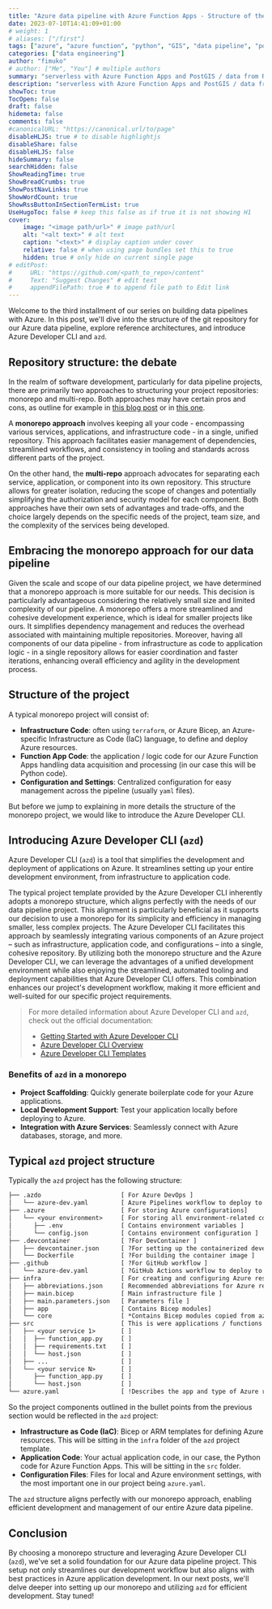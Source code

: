 ```yaml
---
title: "Azure data pipeline with Azure Function Apps - Structure of the git repository"
date: 2023-07-10T14:41:09+01:00
# weight: 1
# aliases: ["/first"]
tags: ["azure", "azure function", "python", "GIS", "data pipeline", "postgres", "postgis"]
categories: ["data engineering"]
author: "fimuko"
# author: ["Me", "You"] # multiple authors
summary: "serverless with Azure Function Apps and PostGIS / data from RESTful API" # this shows up on the list
description: "serverless with Azure Function Apps and PostGIS / data from RESTful API" # this shows up on the single page
showToc: true
TocOpen: false
draft: false
hidemeta: false
comments: false
#canonicalURL: "https://canonical.url/to/page"
disableHLJS: true # to disable highlightjs
disableShare: false
disableHLJS: false
hideSummary: false
searchHidden: false
ShowReadingTime: true
ShowBreadCrumbs: true
ShowPostNavLinks: true
ShowWordCount: true
ShowRssButtonInSectionTermList: true
UseHugoToc: false # keep this false as if true it is not showing H1
cover:
    image: "<image path/url>" # image path/url
    alt: "<alt text>" # alt text
    caption: "<text>" # display caption under cover
    relative: false # when using page bundles set this to true
    hidden: true # only hide on current single page
# editPost:
#     URL: "https://github.com/<path_to_repo>/content"
#     Text: "Suggest Changes" # edit text
#     appendFilePath: true # to append file path to Edit link
---
```


Welcome to the third installment of our series on building data pipelines with Azure. In this post, we'll dive into the structure of the git repository for our Azure data pipeline, explore reference architectures, and introduce Azure Developer CLI and `azd`. 

## Repository structure: the debate

In the realm of software development, particularly for data pipeline projects, there are primarily two approaches to structuring your project repositories: monorepo and multi-repo. Both approaches may have certain pros and cons, as outline for example in [this blog post](https://www.hashicorp.com/blog/terraform-mono-repo-vs-multi-repo-the-great-debate) or in [this one](https://medium.com/flippengineering/coupling-in-microservices-part-2-single-vs-multi-repo-35c5d5f3057b).

A **monorepo approach** involves keeping all your code - encompassing various services, applications, and infrastructure code - in a single, unified repository. This approach facilitates easier management of dependencies, streamlined workflows, and consistency in tooling and standards across different parts of the project. 

On the other hand, the **multi-repo** approach advocates for separating each service, application, or component into its own repository. This structure allows for greater isolation, reducing the scope of changes and potentially simplifying the authorization and security model for each component. Both approaches have their own sets of advantages and trade-offs, and the choice largely depends on the specific needs of the project, team size, and the complexity of the services being developed.

## Embracing the monorepo approach for our data pipeline

Given the scale and scope of our data pipeline project, we have determined that a monorepo approach is more suitable for our needs. This decision is particularly advantageous considering the relatively small size and limited complexity of our pipeline. A monorepo offers a more streamlined and cohesive development experience, which is ideal for smaller projects like ours. It simplifies dependency management and reduces the overhead associated with maintaining multiple repositories. Moreover, having all components of our data pipeline - from infrastructure as code to application logic - in a single repository allows for easier coordination and faster iterations, enhancing overall efficiency and agility in the development process.

## Structure of the project
A typical monorepo project will consist of:
- **Infrastructure Code**: often using `terraform`, or Azure Bicep, an Azure-specific Infrastructure as Code (IaC) language, to define and deploy Azure resources.
- **Function App Code**: the application / logic code for our Azure Function Apps handling data acquisition and processing (in our case this will be Python code).
- **Configuration and Settings**: Centralized configuration for easy management across the pipeline (usually `yaml` files).

But before we jump to explaining in more details the structure of the monorepo project, we would like to introduce the Azure Developer CLI.

## Introducing Azure Developer CLI (`azd`)

Azure Developer CLI (`azd`) is a tool that simplifies the development and deployment of applications on Azure. It streamlines setting up your entire development environment, from infrastructure to application code.

The typical project template provided by the Azure Developer CLI inherently adopts a monorepo structure, which aligns perfectly with the needs of our data pipeline project. This alignment is particularly beneficial as it supports our decision to use a monorepo for its simplicity and efficiency in managing smaller, less complex projects. The Azure Developer CLI facilitates this approach by seamlessly integrating various components of an Azure project – such as infrastructure, application code, and configurations – into a single, cohesive repository. By utilizing both the monorepo structure and the Azure Developer CLI, we can leverage the advantages of a unified development environment while also enjoying the streamlined, automated tooling and deployment capabilities that Azure Developer CLI offers. This combination enhances our project's development workflow, making it more efficient and well-suited for our specific project requirements.

> For more detailed information about Azure Developer CLI and `azd`, check out the official documentation:
> - [Getting Started with Azure Developer CLI](https://learn.microsoft.com/en-us/azure/developer/azure-developer-cli/get-started?tabs=localinstall&pivots=programming-language-python)
> - [Azure Developer CLI Overview](https://learn.microsoft.com/en-us/azure/developer/azure-developer-cli/overview)
> - [Azure Developer CLI Templates](https://azure.github.io/awesome-azd/)

### Benefits of `azd` in a monorepo
- **Project Scaffolding**: Quickly generate boilerplate code for your Azure applications.
- **Local Development Support**: Test your application locally before deploying to Azure.
- **Integration with Azure Services**: Seamlessly connect with Azure databases, storage, and more.

## Typical `azd` project structure

Typically the `azd` project has the following structure:

```txt
├── .azdo                      [ For Azure DevOps ]
│   └── azure-dev.yaml         [ Azure Pipelines workflow to deploy to Azure using azd ]
├── .azure                     [ For storing Azure configurations]
│   └── <your environment>     [ For storing all environment-related configurations]
│      ├── .env                [ Contains environment variables ]
│      └── config.json         [ Contains environment configuration ]
├── .devcontainer              [ ?For DevContainer ]
│   ├── devcontainer.json      [ ?For setting up the containerized development environment ]
│   └── Dockerfile             [ ?For building the container image ]
├── .github                    [ ?For GitHub workflow ]
│   └── azure-dev.yaml         [ ?GitHub Actions workflow to deploy to Azure using azd ]
├── infra                      [ For creating and configuring Azure resources ]
│   ├── abbreviations.json     [ Recommended abbreviations for Azure resources ]
│   ├── main.bicep             [ Main infrastructure file ]
│   ├── main.parameters.json   [ Parameters file ]
│   ├── app                    [ Contains Bicep modules]
│   └── core                   [ *Contains Bicep modules copied from azd reference library ]
├── src                        [ This is were applications / functions / services logic goes]
│   ├── <your service 1>       [ ]
│   │  ├── function_app.py     [ ]
│   │  ├── requirements.txt    [ ]
│   │  └── host.json           [ ]
│   ├── ...                    [ ]
│   └── <your service N>       [ ]
│      ├── function_app.py     [ ]
│      └── host.json           [ ]
└── azure.yaml                 [ !Describes the app and type of Azure resources]
```

So the project components outlined in the bullet points from the previous section would be reflected in the `azd` project:

- **Infrastructure as Code (IaC)**: Bicep or ARM templates for defining Azure resources. This will be sitting in the `infra` folder of the `azd` project template.
- **Application Code**: Your actual application code, in our case, the Python code for Azure Function Apps. This will be sitting in the `src` folder. 
- **Configuration Files**: Files for local and Azure environment settings, with the most important one in our project being `azure.yaml`.

The `azd` structure aligns perfectly with our monorepo approach, enabling efficient development and management of our entire Azure data pipeline.

## Conclusion

By choosing a monorepo structure and leveraging Azure Developer CLI (`azd`), we've set a solid foundation for our Azure data pipeline project. This setup not only streamlines our development workflow but also aligns with best practices in Azure application development. In our next posts, we'll delve deeper into setting up our monorepo and utilizing `azd` for efficient development. Stay tuned!

